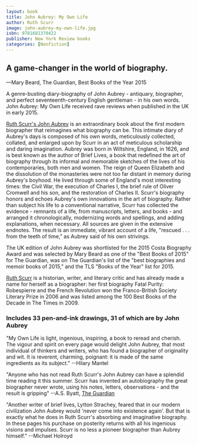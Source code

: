 ```yaml
---
layout: book
title: John Aubrey: My Own Life
author: Ruth Scurr
image: john-aubrey-my-own-life.jpg
isbn: 9781681370422
publisher: New York Review books
categories: [Nonfiction]
---
```


## A game-changer in the world of biography.
—Mary Beard, The Guardian, Best Books of the Year 2015

A genre-busting diary-biography of John Aubrey - antiquary, biographer, and perfect seventeenth-century English gentleman - in his own words. John Aubrey: My Own Life received rave reviews when published in the UK in early 2015.

[Ruth Scurr's John Aubrey](http://www.ruthscurr.co.uk/books.html) is an extraordinary book about the first modern biographer that reimagines what biography can be. This intimate diary of Aubrey's days is composed of his own words, meticulously collected, collated, and enlarged upon by Scurr in an act of meticulous scholarship and daring imagination. Aubrey was born in Wiltshire, England, in 1626, and is best known as the author of Brief Lives, a book that redefined the art of biography through its informal and memorable sketches of the lives of his contemporaries, both men and women. The reign of Queen Elizabeth and the dissolution of the monasteries were not too far distant in memory during Aubrey's boyhood. He lived through some of England's most interesting times: the Civil War, the execution of Charles I, the brief rule of Oliver Cromwell and his son, and the restoration of Charles II. Scurr's biography honors and echoes Aubrey's own innovations in the art of biography. Rather than subject his life to a conventional narrative, Scurr has collected the evidence - remnants of a life, from manuscripts, letters, and books - and arranged it chronologically, modernizing words and spellings, and adding explanations, when necessary. All sources are given in the extensive endnotes. The result is an immediate, vibrant account of a life, "rescued . . . from the teeth of time," as Aubrey said of his own strivings.

The UK edition of John Aubrey was shortlisted for the 2015 Costa Biography Award and was selected by Mary Beard as one of the "Best Books of 2015" for The Guardian, was on The Guardian's list of the "best biographies and memoir books of 2015," and the TLS "Books of the Year" list for 2015.

[Ruth Scurr](http://www.ruthscurr.co.uk/about.html) is a historian, writer, and literary critic and has already made a name for herself as a biographer: her first biography Fatal Purity: Robespierre and the French Revolution won the Franco-British Society Literary Prize in 2006 and was listed among the 100 Best Books of the Decade in The Times in 2009.

### Includes 33 pen-and-ink drawings, 31 of which are by John Aubrey

"My Own Life is light, ingenious, inspiring, a book to reread and cherish. The vigour and spirit on every page would delight John Aubrey, that most individual of thinkers and writers, who has found a biographer of originality and wit. It is reverent, charming, poignant: it is made of the same ingredients as its subject." --Hilary Mantel

"Anyone who has not read Ruth Scurr's John Aubrey can have a splendid time reading it this summer. Scurr has invented an autobiography the great biographer never wrote, using his notes, letters, observations - and the result is gripping" --A.S. Byatt, [The Guardian](https://www.theguardian.com/books/2015/mar/13/john-aubrey-my-own-life-ruth-scurr-review-biography)

"Another writer of brief lives, Lytton Strachey, feared that in our modern civilization John Aubrey would 'never come into existence again'. But that is exactly what he does in Ruth Scurr's absorbing and imaginative biography. In these pages his purchase on posterity returns with all his ingenious visions and impulses. Scurr is no less a pioneer biographer than Aubrey himself." --Michael Holroyd
